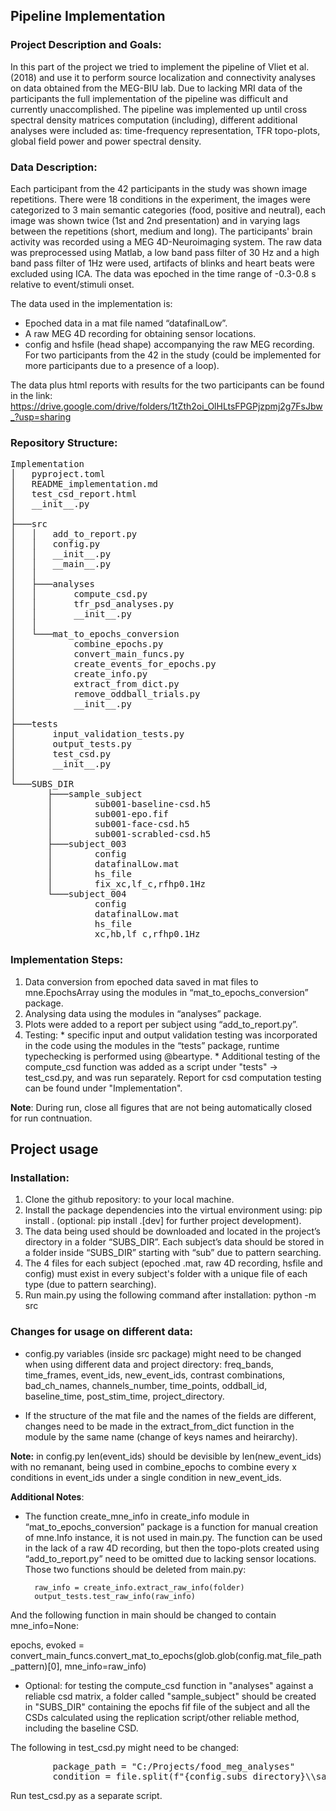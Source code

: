 ## Pipeline Implementation

### Project Description and Goals:
In this part of the project we tried to implement the pipeline of Vliet et al. (2018) and use it to perform source localization and connectivity analyses on data obtained from the MEG-BIU lab. Due to lacking MRI data of the participants the full implementation of the pipeline was difficult and currently unaccomplished. The pipeline was implemented up until cross spectral density matrices computation (including), different additional analyses were included as: time-frequency representation, TFR topo-plots, global field power and power spectral density.

### Data Description:
Each participant from the 42 participants in the study was shown image repetitions. 
There were 18 conditions in the experiment, the images were categorized to 3 main semantic categories (food, positive and neutral), each image was shown twice (1st and 2nd presentation) and in varying lags between the repetitions (short, medium and long).
The participants' brain activity was recorded using a MEG 4D-Neuroimaging system. 
The raw data was preprocessed using Matlab, a low band pass filter of 30 Hz and a high band pass filter of 1Hz were used, artifacts of blinks and heart beats were excluded using ICA. The data was epoched in the time range of -0.3-0.8 s relative to event/stimuli onset. 

The data used in the implementation is:
* Epoched data in a mat file named “datafinalLow”.
* A raw MEG 4D recording for obtaining sensor locations.
* config and hsfile (head shape) accompanying the raw MEG recording.
For two participants from the 42 in the study (could be implemented for more  participants due to a presence of a loop).

The data plus html reports with results for the two participants can be found in the link: https://drive.google.com/drive/folders/1tZth2oi_OlHLtsFPGPjzpmj2g7FsJbw_?usp=sharing

### Repository Structure:
<pre>
Implementation
│   pyproject.toml
│   README_implementation.md
│   test_csd_report.html
│   __init__.py
│
├───src
│   │   add_to_report.py
│   │   config.py
│   │   __init__.py
│   │   __main__.py
│   │
│   ├───analyses
│   │       compute_csd.py
│   │       tfr_psd_analyses.py
│   │       __init__.py
│   │
│   └───mat_to_epochs_conversion
│           combine_epochs.py
│           convert_main_funcs.py
│           create_events_for_epochs.py
│           create_info.py
│           extract_from_dict.py
│           remove_oddball_trials.py
│           __init__.py
│
├───tests
│       input_validation_tests.py
│       output_tests.py
│       test_csd.py
│       __init__.py
│
└───SUBS_DIR
       ├───sample_subject
       │        sub001-baseline-csd.h5
       │        sub001-epo.fif
       │        sub001-face-csd.h5
       │        sub001-scrabled-csd.h5
       ├───subject_003
       │        config
       │        datafinalLow.mat
       │        hs_file
       │        fix_xc,lf_c,rfhp0.1Hz
       └───subject_004
                config
                datafinalLow.mat
                hs_file
                xc,hb,lf_c,rfhp0.1Hz
</pre>

### Implementation Steps:
1. Data conversion from epoched data saved in mat files to mne.EpochsArray using the modules in “mat_to_epochs_conversion” package.
2. Analysing data using the modules in “analyses” package. 
3. Plots were added to a report per subject using “add_to_report.py”.
4. Testing: 
        * specific input and output validation testing was incorporated in the code using the modules in the “tests” package, runtime typechecking is performed using @beartype.
        * Additional testing of the compute_csd function was added as a script under "tests" -> test_csd.py, and was run separately.
        Report for csd computation testing can be found under "Implementation".
        

__Note__: During run, close all figures that are not being automatically closed for run contnuation.

## Project usage

### Installation:
1. Clone the github repository: to your local machine.
2. Install the package dependencies into the virtual environment using: pip install . (optional: pip install .[dev] for further project development).
3. The data being used should be downloaded and located in the project’s directory  in a folder “SUBS_DIR”. Each subject’s data should be stored in a folder inside “SUBS_DIR” starting with “sub” due to pattern searching.
4. The 4 files for each subject (epoched .mat, raw 4D recording, hsfile and config) must exist in every subject's folder with a unique file of each type (due to pattern searching).
5. Run main.py using the following command after installation: python -m src

### Changes for usage on different data:
* config.py variables (inside src package) might need to be changed when using different data and project directory: 
freq_bands, time_frames, event_ids, new_event_ids, contrast combinations, bad_ch_names, channels_number, time_points, oddball_id, baseline_time, post_stim_time, project_directory.

* If the structure of the mat file and the names of the fields are different, changes need to be made in the extract_from_dict function in the module by the same name (change of keys names and heirarchy).

__Note:__ in config.py len(event_ids) should be devisible by len(new_event_ids) with no remanant, being used in combine_epochs to combine every x conditions in event_ids under a single condition in new_event_ids.

__Additional Notes__: 
* The function create_mne_info in create_info module in “mat_to_epochs_conversion” package is a function for manual creation of mne.Info instance, it is not used in main.py. The function can be used in the lack of a raw 4D recording, but then the topo-plots created using “add_to_report.py” need to be omitted due to lacking sensor locations.
Those two functions should be deleted from main.py:

        raw_info = create_info.extract_raw_info(folder)
        output_tests.test_raw_info(raw_info)

And the following function in main should be changed to contain mne_info=None:

epochs, evoked = convert_main_funcs.convert_mat_to_epochs(glob.glob(config.mat_file_path_pattern)[0], mne_info=raw_info) 

* Optional: for testing the compute_csd function in "analyses" against a reliable csd matrix, a folder called "sample_subject" 
should be created in "SUBS_DIR" containing the epochs fif file of the subject and all the CSDs calculated using the replication script/other reliable method, including the baseline CSD. 

The following in test_csd.py might need to be changed:

<pre>
        package_path = "C:/Projects/food_meg_analyses"
        condition = file.split(f"{config.subs_directory}\\sample_subject\\sub001-")[1].split("-csd")[0]
</pre>

Run test_csd.py as a separate script.